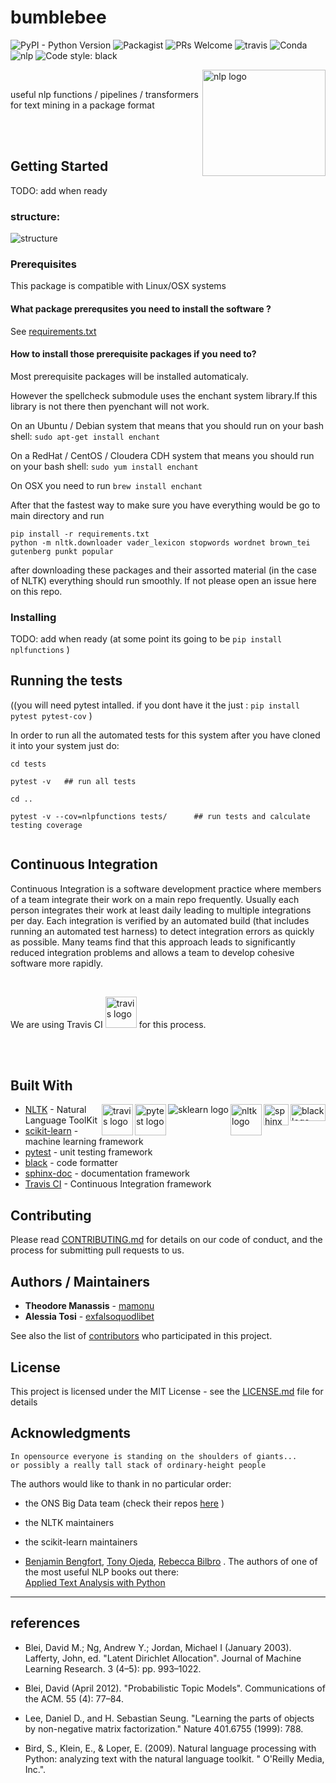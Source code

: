 # bumblebee
![PyPI - Python Version](https://img.shields.io/pypi/pyversions/Django.svg)
![Packagist](https://img.shields.io/packagist/l/doctrine/orm.svg)
![PRs Welcome](https://img.shields.io/badge/PRs-welcome-brightgreen.svg?style=flat-square)
![travis](https://travis-ci.com/mamonu/textconsultations.svg?branch=master)
![Conda](https://img.shields.io/conda/pn/conda-forge/python.svg)
![nlp](https://github.com/mamonu/textconsultations/blob/master/pics/subject-NLP-lightgrey.svg)
![Code style: black](https://img.shields.io/badge/code%20style-black-000000.svg)

<img src="https://github.com/mamonu/textconsultations/blob/master/pics/bb.png" align="right"
     title="nlp logo" width="197" height="170">
     
<br>


useful nlp functions / pipelines / transformers for text mining in a package format


<br>

<br>


## Getting Started


TODO: add when ready

### structure:

<img src="https://github.com/mamonu/textconsultations/blob/master/pics/bumblebeediagram.png" align="center"
     title="structure" >


### Prerequisites


This package is compatible with Linux/OSX systems


#### What package prerequsites you need to install the software ? 

See [requirements.txt](https://github.com/mamonu/textconsultations/blob/master/requirements.txt) 


#### How to install those prerequisite packages if you need to?

Most prerequisite packages will be installed automaticaly.

However the spellcheck submodule uses the enchant system library.If this library is not there then pyenchant will not work.

On an Ubuntu / Debian system that means that you should run on your bash shell:   `sudo apt-get install enchant`

On a RedHat / CentOS / Cloudera CDH system that means you should run on your bash shell:   `sudo yum install enchant`

On OSX you need to run `brew install enchant`


After that the fastest way to make sure you have everything would be go to main directory and run 

```
pip install -r requirements.txt 
python -m nltk.downloader vader_lexicon stopwords wordnet brown_tei gutenberg punkt popular
```

after downloading these packages and their assorted material (in the case of NLTK) everything should run smoothly.
If not please open an issue here on this repo.



### Installing

TODO: add when ready    (at some point its going to be `pip install nplfunctions` )

## Running the tests

((you will need pytest intalled. if you dont have it the just  :  `pip install pytest pytest-cov`    )

In order to run all the automated tests for this system  after you have cloned it into your system just do:

```
cd tests

pytest -v   ## run all tests

cd ..

pytest -v --cov=nlpfunctions tests/      ## run tests and calculate testing coverage 


```


## Continuous Integration

Continuous Integration is a software development practice where members of a team 
integrate their work on a main repo frequently. Usually each person integrates their work at least daily
leading to multiple integrations per day. Each integration is verified by an automated build 
(that includes running an automated test harness) to detect integration errors as quickly as possible. 
Many teams find that this approach leads to significantly reduced integration problems 
and allows a team to develop cohesive software more rapidly.

<br>

We are using Travis CI <img src="https://github.com/mamonu/textconsultations/blob/master/pics/travis.png" title="travis logo" width="50" height="50">       for this process. 



<br>

<br>


## Built With

<img src="https://github.com/mamonu/textconsultations/blob/master/pics/blacklogo2.png" align="right" title="black logo" width="56" height="27"><img src="https://github.com/mamonu/textconsultations/blob/master/pics/sphinximage.png" align="right" title="sphinx logo" width="40" height="34">
<img src="https://github.com/mamonu/textconsultations/blob/master/pics/NLTK.png" align="right" title="nltk logo" width="50" height="50"> <img src="https://github.com/mamonu/textconsultations/blob/master/pics/scikit-learn-logo-small.png" align="right" title="sklearn logo"> <img src="https://docs.pytest.org/en/latest/_static/pytest1.png" align="right" title="pytest logo" width="50" height="50"><img src="https://github.com/mamonu/textconsultations/blob/master/pics/travis.png" align="right" title="travis logo" width="50" height="50">





* [NLTK](https://github.com/nltk/nltk) - Natural Language ToolKit
* [scikit-learn](http://scikit-learn.org/) - machine learning framework 
* [pytest](https://docs.pytest.org/en/latest/) - unit testing framework
* [black](https://github.com/ambv/black) - code formatter
* [sphinx-doc](http://www.sphinx-doc.org/en/master/) - documentation framework
* [Travis CI](https://travis-ci.org/) - Continuous Integration framework


## Contributing

Please read [CONTRIBUTING.md](https://github.com/mamonu/textconsultations/blob/master/CONTRIBUTING.md) for details on our code of conduct, and the process for submitting pull requests to us.



## Authors / Maintainers

* **Theodore Manassis**  - [mamonu](https://github.com/mamonu)
* **Alessia Tosi** - [exfalsoquodlibet](https://github.com/exfalsoquodlibet)


See also the list of [contributors](https://github.com/your/project/contributors) who participated in this project.

## License

This project is licensed under the MIT License - see the [LICENSE.md](https://github.com/mamonu/textconsultations/blob/master/LICENCE.md) file for details

## Acknowledgments

    In opensource everyone is standing on the shoulders of giants... 
    or possibly a really tall stack of ordinary-height people


The authors would like to thank in no particular order:

- the ONS Big Data team (check their repos [here](https://github.com/ONSBigData)    )

- the NLTK maintainers

- the scikit-learn maintainers

- [Benjamin Bengfort](https://github.com/bbengfort), [Tony Ojeda](https://github.com/ojedatony1616), [Rebecca Bilbro](https://github.com/rebeccabilbro) . The authors of one of the most useful NLP books out there:      
                  [Applied Text Analysis with Python](http://shop.oreilly.com/product/0636920052555.do)



---


## references

- Blei, David M.; Ng, Andrew Y.; Jordan, Michael I (January 2003). Lafferty, John, ed. "Latent Dirichlet Allocation". Journal of Machine Learning Research. 3 (4–5): pp. 993–1022.

- Blei, David (April 2012). "Probabilistic Topic Models". Communications of the ACM. 55 (4): 77–84. 

- Lee, Daniel D., and H. Sebastian Seung. "Learning the parts of objects by non-negative matrix factorization." Nature 401.6755 (1999): 788.

-  Bird, S., Klein, E., & Loper, E. (2009). Natural language processing with Python: analyzing text with the natural language toolkit. " O'Reilly Media, Inc.".





